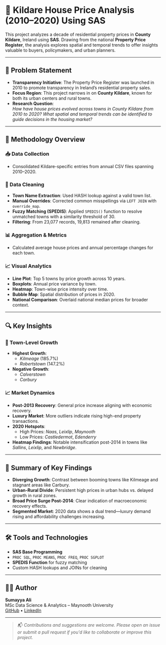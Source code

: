 # 🏡 Kildare House Price Analysis (2010–2020) Using SAS

This project analyzes a decade of residential property prices in **County Kildare**, Ireland using **SAS**. Drawing from the national **Property Price Register**, the analysis explores spatial and temporal trends to offer insights valuable to buyers, policymakers, and urban planners.

---

## 📌 Problem Statement

- **Transparency Initiative**: The Property Price Register was launched in 2010 to promote transparency in Ireland’s residential property sales.
- **Focus Region**: This project narrows in on **County Kildare**, known for both its urban centers and rural towns.
- **Research Question**:  
  *How have house prices evolved across towns in County Kildare from 2010 to 2020? What spatial and temporal trends can be identified to guide decisions in the housing market?*

---

## 🧪 Methodology Overview

### 📥 Data Collection
- Consolidated Kildare-specific entries from annual CSV files spanning 2010–2020.

### 🧹 Data Cleaning
- **Town Name Extraction**: Used HASH lookup against a valid town list.
- **Manual Overrides**: Corrected common misspellings via `LEFT JOIN` with `override_map`.
- **Fuzzy Matching (SPEDIS)**: Applied `SPEDIS()` function to resolve unmatched towns with a similarity threshold of 30.
- **Filtering**: From 23,077 records, 19,813 remained after cleaning.

### 📊 Aggregation & Metrics
- Calculated average house prices and annual percentage changes for each town.

### 📈 Visual Analytics
- **Line Plot**: Top 5 towns by price growth across 10 years.
- **Boxplots**: Annual price variance by town.
- **Heatmap**: Town-wise price intensity over time.
- **Bubble Map**: Spatial distribution of prices in 2020.
- **National Comparison**: Overlaid national median prices for broader context.

---

## 🔍 Key Insights

### 🌆 Town-Level Growth
- **Highest Growth**:  
  - *Kilmeage* (185.7%)  
  - *Robertstown* (147.2%)
- **Negative Growth**:  
  - *Calverstown*  
  - *Carbury*

### 📈 Market Dynamics
- **Post-2013 Recovery**: General price increase aligning with economic recovery.
- **Luxury Market**: More outliers indicate rising high-end property transactions.
- **2020 Hotspots**:  
  - High Prices: *Naas*, *Leixlip*, *Maynooth*  
  - Low Prices: *Castledermot*, *Edenderry*
- **Heatmap Findings**: Notable intensification post-2014 in towns like *Sallins*, *Leixlip*, and *Newbridge*.

---

## 📌 Summary of Key Findings

- **Diverging Growth**: Contrast between booming towns like Kilmeage and stagnant areas like Carbury.
- **Urban-Rural Divide**: Persistent high prices in urban hubs vs. delayed growth in rural zones.
- **Broad Price Surge Post-2014**: Clear indication of macroeconomic recovery effects.
- **Segmented Market**: 2020 data shows a dual trend—luxury demand rising and affordability challenges increasing.

---

## 🛠️ Tools and Technologies

- **SAS Base Programming**
- `PROC SQL`, `PROC MEANS`, `PROC FREQ`, `PROC SGPLOT`
- **SPEDIS Function** for fuzzy matching
- Custom HASH lookups and JOINs for cleaning

---

## 👩‍💻 Author

**Sumayya Ali**  
MSc Data Science & Analytics – Maynooth University  
[GitHub](https://github.com/SumayyaAli11) • [LinkedIn](https://www.linkedin.com/in/sumayyaali/)

---

> 📬 *Contributions and suggestions are welcome. Please open an issue or submit a pull request if you'd like to collaborate or improve this project.*


